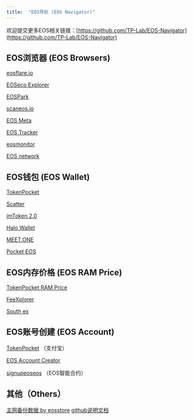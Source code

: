 ```yaml
---
title:  "EOS导航 (EOS Navigator)"
---
```



欢迎提交更多EOS相关链接：[https://github.com/TP-Lab/EOS-Navigator](https://github.com/TP-Lab/EOS-Navigator)


## EOS浏览器 (EOS Browsers)

[eosflare.io](https://eosflare.io/)

[EOSeco Explorer](https://eoseco.com/)

[EOSPark](https://eospark.com/)

[scaneos.io](https://scaneos.io/)

[EOS Meta](https://eosmeta.io/)

[EOS Tracker](https://eostracker.io/)

[eosmonitor](https://eosmonitor.io/)

[EOS network](http://eosnetworkmonitor.io/)



## EOS钱包 (EOS Wallet)

[TokenPocket](https://www.mytokenpocket.vip/)

[Scatter](https://get-scatter.com/)

[imToken 2.0](https://token.im/)

[Halo Wallet](https://halowallet.io/#/)

[MEET.ONE](https://meet.one/)

[Pocket EOS](https://pocketeos.com/#/)




## EOS内存价格 (EOS RAM Price)

[TokenPocket RAM Price](https://dapp.mytokenpocket.vip/ram/index.html)

[FeeXplorer](https://eos.feexplorer.io/)

[South ex](http://southex.com/)



## EOS账号创建 (EOS Account)

[TokenPocket](https://account.mytokenpocket.vip/#/) （支付宝）

[EOS Account Creator](https://eos-account-creator.com/)

[signupeoseos](http://signupeoseos.com/) （EOS智能合约）





## 其他（Others）

[主网备份数据 by eosstore](https://s3-ap-northeast-1.amazonaws.com/eosstorebp/index.html) [github说明文档](https://github.com/eosstore/eosstore-backup)

